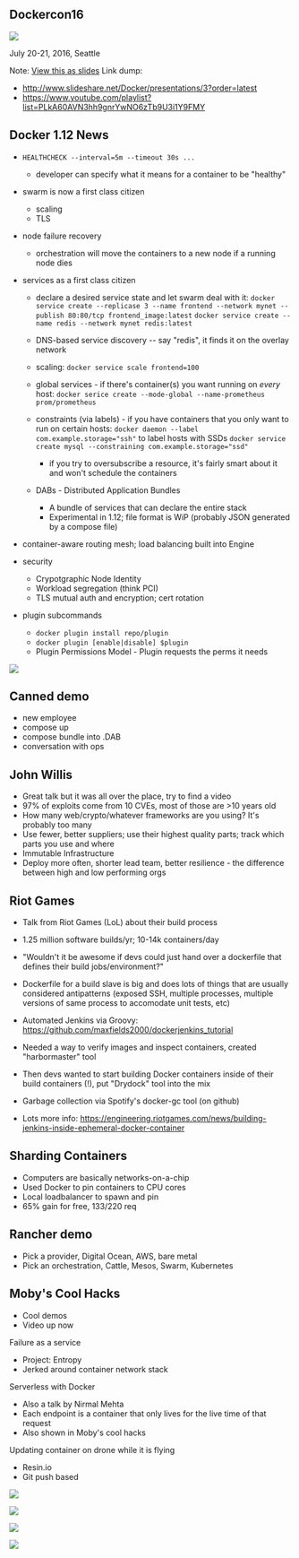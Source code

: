 Dockercon16
-----------




![](dockercon16/dockercon.metal.jpg)

July 20-21, 2016, Seattle

Note: <a href="slides.html?talks/dockercon16.md#!">View this as slides</a>
Link dump:
- http://www.slideshare.net/Docker/presentations/3?order=latest
- https://www.youtube.com/playlist?list=PLkA60AVN3hh9gnrYwNO6zTb9U3i1Y9FMY



Docker 1.12 News
----------------

- `HEALTHCHECK --interval=5m --timeout 30s ...`
  - developer can specify what it means for a container to be "healthy"
- swarm is now a first class citizen
  - scaling
  - TLS
- node failure recovery
  - orchestration will move the containers to a new node if a running node dies


- services as a first class citizen
  - declare a desired service state and let swarm deal with it:
  `docker service create --replicase 3 --name frontend --network mynet --publish 80:80/tcp frontend_image:latest`
  `docker service create --name redis --network mynet redis:latest`
  - DNS-based service discovery -- say "redis", it finds it on the overlay network
  - scaling: `docker service scale frontend=100`


  - global services - if there's container(s) you want running on *every* host:
  `docker serice create --mode-global --name-prometheus prom/prometheus`
  - constraints (via labels) - if you have containers that you only want to run on certain hosts:
  `docker daemon --label com.example.storage="ssh"` to label hosts with SSDs
  `docker service create mysql --constraining com.example.storage="ssd"`
    - if you try to oversubscribe a resource, it's fairly smart about it and won't schedule the containers


  - DABs - Distributed Application Bundles
    - A bundle of services that can declare the entire stack
    - Experimental in 1.12; file format is WiP (probably JSON generated by a compose file)


- container-aware routing mesh; load balancing built into Engine
- security
    - Crypotgraphic Node Identity
    - Workload segregation (think PCI)
    - TLS mutual auth and encryption; cert rotation


- plugin subcommands
    - `docker plugin install repo/plugin`
    - `docker plugin [enable|disable] $plugin`
    - Plugin Permissions Model - Plugin requests the perms it needs




![](dockercon16/generic.talk.jpg)



Canned demo
-----------
- new employee
- compose up
- compose bundle into .DAB
- conversation with ops



John Willis
-----------
- Great talk but it was all over the place, try to find a video
- 97% of exploits come from 10 CVEs, most of those are >10 years old
- How many web/crypto/whatever frameworks are you using? It's probably too many
- Use fewer, better suppliers; use their highest quality parts; track which parts you use and where
- Immutable Infrastructure
- Deploy more often, shorter lead team, better resilience - the difference between high and low performing orgs



Riot Games
----------
- Talk from Riot Games (LoL) about their build process
- 1.25 million software builds/yr; 10-14k containers/day
- "Wouldn't it be awesome if devs could just hand over a dockerfile that defines their build jobs/environment?"
- Dockerfile for a build slave is big and does lots of things that are usually considered antipatterns (exposed SSH, multiple processes, multiple versions of same process to accomodate unit tests, etc)
- Automated Jenkins via Groovy: https://github.com/maxfields2000/dockerjenkins_tutorial


- Needed a way to verify images and inspect containers, created "harbormaster" tool
- Then devs wanted to start building Docker containers inside of their build containers (!), put "Drydock" tool into the mix
- Garbage collection via Spotify's docker-gc tool (on github)
- Lots more info: https://engineering.riotgames.com/news/building-jenkins-inside-ephemeral-docker-container



Sharding Containers
-------------------
- Computers are basically networks-on-a-chip
- Used Docker to pin containers to CPU cores
- Local loadbalancer to spawn and pin
- 65% gain for free, 133/220 req



Rancher demo
------------
- Pick a provider, Digital Ocean, AWS, bare metal
- Pick an orchestration, Cattle, Mesos, Swarm, Kubernetes



Moby's Cool Hacks
-----------------

- Cool demos
- Video up now


Failure as a service
- Project: Entropy
- Jerked around container network stack


Serverless with Docker
- Also a talk by Nirmal Mehta
- Each endpoint is a container that only lives for the live time of that request
- Also shown in Moby's cool hacks


Updating container on drone while it is flying
- Resin.io
- Git push based



![](dockercon16/redhats.jpg)


![](dockercon16/pi0.jpg)


![](dockercon16/minecraft.jpg)


![](dockercon16/crate.io.nuc.cluster.jpg)

